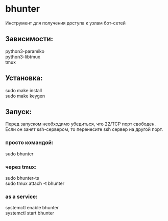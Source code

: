 # bhunter
Инструмент для получения доступа к узлам бот-сетей
## Зависимости:
python3-paramiko <br/>
python3-libtmux <br/>
tmux <br/>
## Установка:
sudo make install <br/>
sudo make keygen <br/>
## Запуск:
Перед запуском необходимо убедиться, что 22/TCP порт свободен. Если он занят ssh-сервером, то перенесите ssh сервер на другой порт.
### просто командой:
sudo bhunter<br/>
### через tmux:
sudo bhunter-ts<br/>
sudo tmux attach -t bhunter<br/>
### as a service:
systemctl enable bhunter<br/>
systemctl start bhunter<br/>
